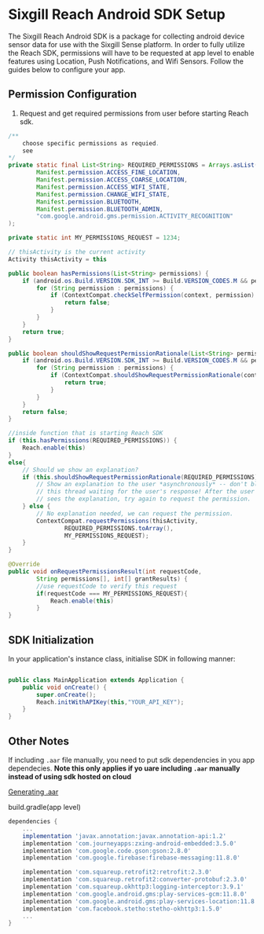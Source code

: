 # Sixgill Reach Android SDK Setup
The Sixgill Reach Android SDK is a package for collecting android device sensor data for use with the Sixgill Sense platform. In order to fully utilize the Reach SDK, permissions will have to be requested at app level to enable features using Location, Push Notifications, and Wifi Sensors. Follow the guides below to configure your app.

## Permission Configuration

1. Request and get required permissions from user before starting Reach sdk.

```java
/**
    choose specific permissions as requied.
    see 
*/
private static final List<String> REQUIRED_PERMISSIONS = Arrays.asList(
        Manifest.permission.ACCESS_FINE_LOCATION,
        Manifest.permission.ACCESS_COARSE_LOCATION,
        Manifest.permission.ACCESS_WIFI_STATE,
        Manifest.permission.CHANGE_WIFI_STATE,
        Manifest.permission.BLUETOOTH,
        Manifest.permission.BLUETOOTH_ADMIN,
        "com.google.android.gms.permission.ACTIVITY_RECOGNITION"
);

private static int MY_PERMISSIONS_REQUEST = 1234;

// thisActivity is the current activity
Activity thisActivity = this

public boolean hasPermissions(List<String> permissions) {
    if (android.os.Build.VERSION.SDK_INT >= Build.VERSION_CODES.M && permissions != null) {
        for (String permission : permissions) {
            if (ContextCompat.checkSelfPermission(context, permission) != PackageManager.PERMISSION_GRANTED) {
                return false;
            }
        }
    }
    return true;
}

public boolean shouldShowRequestPermissionRationale(List<String> permissions) {
    if (android.os.Build.VERSION.SDK_INT >= Build.VERSION_CODES.M && permissions != null) {
        for (String permission : permissions) {
            if (ContextCompat.shouldShowRequestPermissionRationale(context, permission)){
                return true;
            }
        }
    }
    return false;
}

//inside function that is starting Reach SDK
if (this.hasPermissions(REQUIRED_PERMISSIONS)) {
    Reach.enable(this)
}
else{
    // Should we show an explanation?
    if (this.shouldShowRequestPermissionRationale(REQUIRED_PERMISSIONS)) {
        // Show an explanation to the user *asynchronously* -- don't block
        // this thread waiting for the user's response! After the user
        // sees the explanation, try again to request the permission.
    } else {
        // No explanation needed, we can request the permission.
        ContextCompat.requestPermissions(thisActivity,
                REQUIRED_PERMISSIONS.toArray(),
                MY_PERMISSIONS_REQUEST);
    }
}

@Override
public void onRequestPermissionsResult(int requestCode,
        String permissions[], int[] grantResults) {
        //use requestCode to verify this request
        if(requestCode === MY_PERMISSIONS_REQUEST){
            Reach.enable(this)
        }
}
```

## SDK Initialization

In your application's instance class, initialise SDK in following manner:

```java

public class MainApplication extends Application {
    public void onCreate() {
        super.onCreate();
        Reach.initWithAPIKey(this,"YOUR_API_KEY");
    }
}
```


## Other Notes

If including `.aar` file manually, you need to put sdk dependencies in you app dependecies.
**Note this only applies if yo uare including `.aar` manually instead of using sdk hosted on cloud**

[Generating .aar](https://github.com/sixgill/android-sdk-java/tree/API-integration#user-content-installation)

build.gradle(app level)
```gradle
dependencies {
    ...
    implementation 'javax.annotation:javax.annotation-api:1.2'
    implementation 'com.journeyapps:zxing-android-embedded:3.5.0'
    implementation 'com.google.code.gson:gson:2.8.0'
    implementation 'com.google.firebase:firebase-messaging:11.8.0'

    implementation 'com.squareup.retrofit2:retrofit:2.3.0'
    implementation 'com.squareup.retrofit2:converter-protobuf:2.3.0'
    implementation 'com.squareup.okhttp3:logging-interceptor:3.9.1'
    implementation 'com.google.android.gms:play-services-gcm:11.8.0'
    implementation 'com.google.android.gms:play-services-location:11.8.0'
    implementation 'com.facebook.stetho:stetho-okhttp3:1.5.0'
    ...
}
```
